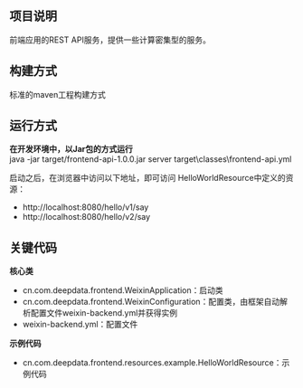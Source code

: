项目说明
----
前端应用的REST API服务，提供一些计算密集型的服务。

构建方式
----
标准的maven工程构建方式

运行方式
----
**在开发环境中，以Jar包的方式运行**  
java -jar target/frontend-api-1.0.0.jar server target\classes\frontend-api.yml

启动之后，在浏览器中访问以下地址，即可访问 HelloWorldResource中定义的资源：
- http://localhost:8080/hello/v1/say 
- http://localhost:8080/hello/v2/say 

关键代码
----
**核心类**
- cn.com.deepdata.frontend.WeixinApplication：启动类
- cn.com.deepdata.frontend.WeixinConfiguration：配置类，由框架自动解析配置文件weixin-backend.yml并获得实例
- weixin-backend.yml：配置文件


**示例代码**
- cn.com.deepdata.frontend.resources.example.HelloWorldResource：示例代码


